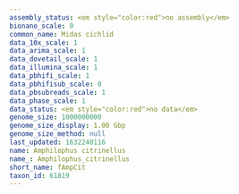 ```yaml
---
assembly_status: <em style="color:red">no assembly</em>
bionano_scale: 0
common_name: Midas cichlid
data_10x_scale: 1
data_arima_scale: 1
data_dovetail_scale: 1
data_illumina_scale: 1
data_pbhifi_scale: 1
data_pbhifisub_scale: 0
data_pbsubreads_scale: 1
data_phase_scale: 1
data_status: <em style="color:red">no data</em>
genome_size: 1000000000
genome_size_display: 1.00 Gbp
genome_size_method: null
last_updated: 1632240116
name: Amphilophus citrinellus
name_: Amphilophus_citrinellus
short_name: fAmpCit
taxon_id: 61819
---
```

